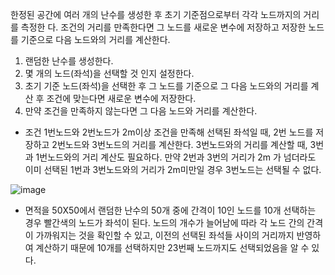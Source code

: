 한정된 공간에 여러 개의 난수를 생성한 후 초기 기준점으로부터 각각 노드까지의 거리를 측정한 다. 조건의 거리를 만족한다면 그 노드를 새로운 변수에 저장하고 저장한 노드를 기준으로 다음 노드와의 거리를 계산한다.
1.	랜덤한 난수를 생성한다.
2.	몇 개의 노드(좌석)을 선택할 것 인지 설정한다.
3.	초기 기준 노드(좌석)을 선택한 후 그 노드를 기준으로 그 다음 노드와의 거리를 계산 후 조건에 맞는다면 새로운 변수에 저장한다.
4.	만약 조건을 만족하지 않는다면 그 다음 노드와 거리를 계산한다.   
* 조건 1번노드와 2번노드가 2m이상 조건을 만족해 선택된 좌석일 때, 2번 노드를 저장하고 2번노드와 3번노드의 거리를 계산한다. 3번노드와의 거리를 계산할 때, 3번과 1번노드와의 거리 계산도 필요하다. 만약 2번과 3번의 거리가 2m 가 넘더라도 이미 선택된 1번과 3번노드와의 거리가 2m미만일 경우 3번노드는 선택될 수 없다.   

![image](https://user-images.githubusercontent.com/98154707/153031710-1d5d7232-e0b2-4967-8a9b-63e7ce52ef76.png)  

* 면적을 50X50에서 랜덤한 난수의 50개 중에 간격이 10인 노드를 10개 선택하는 경우 
빨간색의 노드가 좌석이 된다. 노드의 개수가 늘어남에 따라 각 노드 간의 간격이 가까워지는 것을 확인할 수 있고, 이전의 선택된 좌석들 사이의 거리까지 반영하여 계산하기 때문에 10개를 선택하지만 23번째 노드까지도 선택되었음을 알 수 있다.

